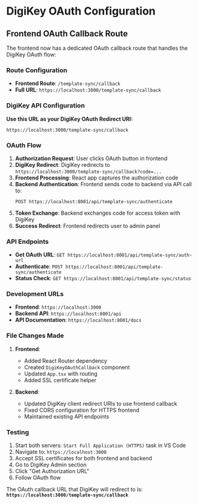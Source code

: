 # DigiKey OAuth Configuration

## Frontend OAuth Callback Route

The frontend now has a dedicated OAuth callback route that handles the DigiKey OAuth flow:

### Route Configuration
- **Frontend Route**: `/template-sync/callback`
- **Full URL**: `https://localhost:3000/template-sync/callback`

### DigiKey API Configuration

**Use this URL as your DigiKey OAuth Redirect URI:**

```
https://localhost:3000/template-sync/callback
```

### OAuth Flow

1. **Authorization Request**: User clicks OAuth button in frontend
2. **DigiKey Redirect**: DigiKey redirects to `https://localhost:3000/template-sync/callback?code=...`
3. **Frontend Processing**: React app captures the authorization code
4. **Backend Authentication**: Frontend sends code to backend via API call to:
   ```
   POST https://localhost:8001/api/template-sync/authenticate
   ```
5. **Token Exchange**: Backend exchanges code for access token with DigiKey
6. **Success Redirect**: Frontend redirects user to admin panel

### API Endpoints

- **Get OAuth URL**: `GET https://localhost:8001/api/template-sync/auth-url`
- **Authenticate**: `POST https://localhost:8001/api/template-sync/authenticate`
- **Status Check**: `GET https://localhost:8001/api/template-sync/status`

### Development URLs

- **Frontend**: `https://localhost:3000`
- **Backend API**: `https://localhost:8001/api`
- **API Documentation**: `https://localhost:8001/docs`

### File Changes Made

1. **Frontend**:
   - Added React Router dependency
   - Created `DigiKeyOAuthCallback` component
   - Updated `App.tsx` with routing
   - Added SSL certificate helper

2. **Backend**:
   - Updated DigiKey client redirect URIs to use frontend callback
   - Fixed CORS configuration for HTTPS frontend
   - Maintained existing API endpoints

### Testing

1. Start both servers: `Start Full Application (HTTPS)` task in VS Code
2. Navigate to: `https://localhost:3000`
3. Accept SSL certificates for both frontend and backend
4. Go to DigiKey Admin section
5. Click "Get Authorization URL"
6. Follow OAuth flow

The OAuth callback URL that DigiKey will redirect to is:
**`https://localhost:3000/template-sync/callback`**